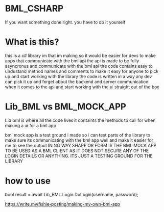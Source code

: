 # BML_CSHARP
If you want something done right. you have to do it yourself

# What is this?
this is a c# library im that im making so it would be easier for devs to make apps that communicate with the bml api
the api is made to be fully asyncronus and communicate with the bml api
the code contains easy to undustand method names and comments to make it easy for anyone to pick up and start working with the library 
the code is written in a way any dev can pick it up and forget about the backend and server communication when it comes to the api and start working with the ui straight out of the box

# Lib_BML vs BML_MOCK_APP
Lib bml is where all the code lives
it containts the methods to call for when making a ui for a bml app

bml mock app is a test ground i made so i can test parts of the library to make sure its communicating with the bml app well and make it easier for me to see the output
IN NO WAY SHAPE OR FORM IS THE BML MOCK APP TO BE USED AS A BML CLIENT AS IT DOES NOT SECURE ANY OF THE LOGIN DETAILS OR ANYTHING. ITS JUST A TESTING GROUND FOR THE LIBRARY




# how to use
bool result = await Lib_BML.Login.DoLogin(username, password);

https://write.mv/fishie-posting/making-my-own-bml-app
